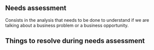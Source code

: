 ## Needs assessment
Consists in the analysis that needs to be done to understand if we are talking about a business problem or a business opportunity.

Things to resolve during needs assessment
- 